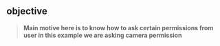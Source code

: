 ## objective
> **Main  motive  here is to know how to ask certain permissions from user in this example we are asking camera permission**

